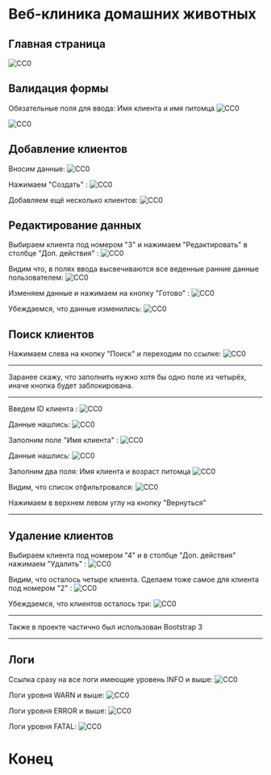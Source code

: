 Веб-клиника домашних животных
=============================

Главная страница
----------------

![CC0](https://github.com/Panchenko-Vlad/java-lessons/blob/master/ClinicPetWeb/src/main/java/Screenshots/index.png)

Валидация формы
---------------

Обязательные поля для ввода: Имя клиента и имя питомца
![CC0](https://github.com/Panchenko-Vlad/java-lessons/blob/master/ClinicPetWeb/src/main/java/Screenshots/validation1.png)

![CC0](https://github.com/Panchenko-Vlad/java-lessons/blob/master/ClinicPetWeb/src/main/java/Screenshots/validation2.png)

Добавление клиентов
-------------------

Вносим данные:
![CC0](https://github.com/Panchenko-Vlad/java-lessons/blob/master/ClinicPetWeb/src/main/java/Screenshots/addClients1.png)

Нажимаем "Создать" :
![CC0](https://github.com/Panchenko-Vlad/java-lessons/blob/master/ClinicPetWeb/src/main/java/Screenshots/addClients2.png)

Добавляем ещё несколько клиентов: 
![CC0](https://github.com/Panchenko-Vlad/java-lessons/blob/master/ClinicPetWeb/src/main/java/Screenshots/addClients3.png)

Редактирование данных
---------------------

Выбираем клиента под номером "3" и нажимаем "Редактировать" в столбце "Доп. действия" :
![CC0](https://github.com/Panchenko-Vlad/java-lessons/blob/master/ClinicPetWeb/src/main/java/Screenshots/edit1.png)

Видим что, в полях ввода высвечиваются все веденные ранние данные пользователем:
![CC0](https://github.com/Panchenko-Vlad/java-lessons/blob/master/ClinicPetWeb/src/main/java/Screenshots/edit2.png)

Изменяем данные и нажимаем на кнопку "Готово" :
![CC0](https://github.com/Panchenko-Vlad/java-lessons/blob/master/ClinicPetWeb/src/main/java/Screenshots/edit3.png)

Убеждаемся, что данные изменились:
![CC0](https://github.com/Panchenko-Vlad/java-lessons/blob/master/ClinicPetWeb/src/main/java/Screenshots/edit4.png)

Поиск клиентов
--------------

Нажимаем слева на кнопку "Поиск" и переходим по ссылке:
![CC0](https://github.com/Panchenko-Vlad/java-lessons/blob/master/ClinicPetWeb/src/main/java/Screenshots/search1.png)

__________________________________________________________________________________________________
Заранее скажу, что заполнить нужно хотя бы одно поле из четырёх, иначе кнопка будет заблокирована.
__________________________________________________________________________________________________

Введем ID клиента :
![CC0](https://github.com/Panchenko-Vlad/java-lessons/blob/master/ClinicPetWeb/src/main/java/Screenshots/search2.png)

Данные нашлись:
![CC0](https://github.com/Panchenko-Vlad/java-lessons/blob/master/ClinicPetWeb/src/main/java/Screenshots/search3.png)

Заполним поле "Имя клиента" :
![CC0](https://github.com/Panchenko-Vlad/java-lessons/blob/master/ClinicPetWeb/src/main/java/Screenshots/search4.png)

Данные нашлись:
![CC0](https://github.com/Panchenko-Vlad/java-lessons/blob/master/ClinicPetWeb/src/main/java/Screenshots/search5.png)

Заполним два поля: Имя клиента и возраст питомца
![CC0](https://github.com/Panchenko-Vlad/java-lessons/blob/master/ClinicPetWeb/src/main/java/Screenshots/search6.png)

Видим, что список отфильтровался:
![CC0](https://github.com/Panchenko-Vlad/java-lessons/blob/master/ClinicPetWeb/src/main/java/Screenshots/search7.png)

Нажимаем в верхнем левом углу на кнопку "Вернуться"
___________________________________________________

Удаление клиентов
-----------------

Выбираем клиента под номером "4" и в столбце "Доп. действия" нажимаем "Удалить" :
![CC0](https://github.com/Panchenko-Vlad/java-lessons/blob/master/ClinicPetWeb/src/main/java/Screenshots/delete1.png)

Видим, что осталось четыре клиента. Сделаем тоже самое для клиента под номером "2" :
![CC0](https://github.com/Panchenko-Vlad/java-lessons/blob/master/ClinicPetWeb/src/main/java/Screenshots/delete2.png)

Убеждаемся, что клиентов осталось три:
![CC0](https://github.com/Panchenko-Vlad/java-lessons/blob/master/ClinicPetWeb/src/main/java/Screenshots/delete3.png)

____________________________________________________
Также в проекте частично был использован Bootstrap 3
____________________________________________________

Логи
----

Ссылка сразу на все логи имеющие уровень INFO и выше:
![CC0](https://github.com/Panchenko-Vlad/java-lessons/blob/master/ClinicPetWeb/src/main/java/Screenshots/logging1.png)

Логи уровня WARN и выше:
![CC0](https://github.com/Panchenko-Vlad/java-lessons/blob/master/ClinicPetWeb/src/main/java/Screenshots/logging1.png)

Логи уровня ERROR и выше:
![CC0](https://github.com/Panchenko-Vlad/java-lessons/blob/master/ClinicPetWeb/src/main/java/Screenshots/logging1.png)

Логи уровня FATAL:
![CC0](https://github.com/Panchenko-Vlad/java-lessons/blob/master/ClinicPetWeb/src/main/java/Screenshots/logging1.png)

Конец
=====
